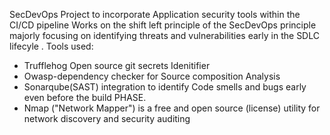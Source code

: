 SecDevOps Project to incorporate Application security tools within the CI/CD pipeline 
Works on the shift left principle of the SecDevOps principle majorly focusing on identifying threats and vulnerabilities early in the SDLC lifecyle .
Tools used:

- Trufflehog Open source git secrets Idenitifier
- Owasp-dependency checker for Source composition Analysis
- Sonarqube(SAST) integration to identify Code smells and bugs early even before the build PHASE.  
- Nmap ("Network Mapper") is a free and open source (license) utility for network discovery and security auditing
 
